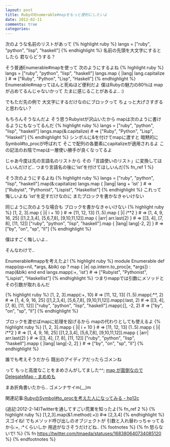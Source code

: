 ```yaml
---
layout: post
title: RubyのEnumerable#mapをもっと便利にしたいよ
date: 2012-02-11
comments: true
categories:
---
```



次のような名前のリストがあって
{% highlight ruby %}
langs = ["ruby", "python", "lisp", "haskell"]
{% endhighlight %}
名前の先頭を大文字にするとしたら
君ならどうする？

そう普通Enumerable#mapを使って
次のようにするよね
{% highlight ruby %}
langs = ["ruby", "python", "lisp", "haskell"]
langs.map { |lang| lang.capitalize } # => ["Ruby", "Python", "Lisp", "Haskell"]
{% endhighlight %}
Enumerable#mapってほんと死ぬほど便利だよ
僕はRubyの魅力の80％は
mapが占めてるんじゃないかって
たまに感じることがあるよ.. :)

でもただ先の例で
大文字にするだけなのにブロックって
ちょっと大げさすぎると思わない？

もちろんそうなんだよ
そう思うRubyistが沢山いたから
mapは次のように書けるようにもなってるんだ
{% highlight ruby %}
langs = ["ruby", "python", "lisp", "haskell"]
langs.map(&:capitalize) # => ["Ruby", "Python", "Lisp", "Haskell"]
{% endhighlight %}
シンボルに&を付けてmapに渡すと
暗黙的にSymbol#to_procが呼ばれて
そこで配列の各要素にcapitalizeが適用されるよ
この記法のお陰でmapは一層使い勝手が良くなってるよ

じゃあ今度は先の言語名のリストから
その「言語使いのリスト」に変換してほしいんだけど..
つまり言語名の後に'ist'を付けてほしいんだ{% fn_ref 1 %}

そう次のようにするよね
{% highlight ruby %}
langs = ["ruby", "python", "lisp", "haskell"].map(&:capitalize)
langs.map { |lang| lang + 'ist' } # => ["Rubyist", "Pythonist", "Lispist", "Haskellist"]
{% endhighlight %}
これって悔しいよね
'ist'を足すだけなのに
またブロックを書かなきゃいけない

同じように次のような場合も
ブロックを書かなきゃいけない
{% highlight ruby %}
[1, 2, 3].map { |i| i + 10 } # => [11, 12, 13]
(1..5).map { |i| i**2 } # => [1, 4, 9, 16, 25]
[[1,2,3,4], [5,6,7,8], [9,10,11,12]].map { |arr| arr.last(2) } # => [[3, 4], [7, 8], [11, 12]]
["ruby", "python", "lisp", "haskell"].map { |lang| lang[-2, 2] } # => ["by", "on", "sp", "ll"]
{% endhighlight %}

僕はすごく悔しいよ..

そんなわけで..

Enumerable#mappを考えたよ!
{% highlight ruby %}
module Enumerable
  def mapp(op=nil, *args, &blk)
    op ? map { |e| op.intern.to_proc[e, *args]} : map(&blk)
  end
end
langs.mapp(:+, 'ist') # => ["Rubyist", "Pythonist", "Lispist", "Haskellist"]
{% endhighlight %}
つまりmappでは引数にメソッドと
その引数が取れるんだ

{% highlight ruby %}
[1, 2, 3].mapp(:+, 10) # => [11, 12, 13]
(1..5).mapp(:**, 2) # => [1, 4, 9, 16, 25]
[[1,2,3,4], [5,6,7,8], [9,10,11,12]].mapp(:last, 2) # => [[3, 4], [7, 8], [11, 12]]
["ruby", "python", "lisp", "haskell"].mapp(:[], -2, 2) # => ["by", "on", "sp", "ll"]
{% endhighlight %}

ブロックを渡せばmapに処理を投げるから
mapの代わりとしても使えるよ
{% highlight ruby %}
[1, 2, 3].mapp { |i| i + 10 } # => [11, 12, 13]
(1..5).mapp { |i| i**2 } # => [1, 4, 9, 16, 25]
[[1,2,3,4], [5,6,7,8], [9,10,11,12]].mapp { |arr| arr.last(2) } # => [[3, 4], [7, 8], [11, 12]]
["ruby", "python", "lisp", "haskell"].mapp { |lang| lang[-2, 2] } # => ["by", "on", "sp", "ll"]
{% endhighlight %}

誰でも考えそうだから
既出のアイディアだったらゴメンね

って
もっと高度なことをまめさんがしてました^^;
[map が面倒なので DelegateMap - まめめも](http://d.hatena.ne.jp/ku-ma-me/20090312/p1)

まあ折角書いたから..
ゴメンナサイm(__)m

関連記事:[RubyのSymbol#to_procを考えた人になってみる - hp12c](http://d.hatena.ne.jp/keyesberry/20080917/p1)

(追記:2012-2-14)Twitterを通してすごい荒業を知ったよ{% fn_ref 2 %}
{% highlight ruby %}
 [1,2,3].map(&1.method(:+)) #=> [2,3,4]
{% endhighlight %}
スゴイね!
でもメソッド呼び出しのオブジェクトが
引数と入れ替わっちゃってるから:+, :*くらいしか
用途がなさそうだけどね..
{% footnotes %}
   {% fn 怒らないで! %}
   {% fn https://twitter.com/tmaeda/statuses/168380640734085120 %}
{% endfootnotes %}
